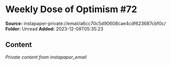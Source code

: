# Weekly Dose of Optimism #72

**Source:** instapaper-private://email/a6cc70c5d90608cae4cdf623687cbf0c/
**Folder:** Unread
**Added:** 2023-12-08T05:35:23




## Content
*Private content from instapaper_email*
